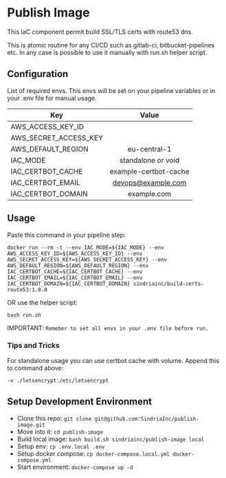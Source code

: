 # Publish Image

This IaC component permit build SSL/TLS certs with route53 dns.

This is atomic routine for any CI/CD such as gitlab-ci, bitbucket-pipelines etc.
In any case is possible to use it manually with run.sh helper script.

## Configuration

List of required envs. This envs will be set on your pipeline variables or in your .env file for manual usage.

| Key                       | Value                         |
| --------------------------|:-----------------------------:|
| AWS_ACCESS_KEY_ID         | <access-key>                  |
| AWS_SECRET_ACCESS_KEY     | <secret-key>                  |
| AWS_DEFAULT_REGION        | eu-central-1                  |
| IAC_MODE                  | standalone or void            |
| IAC_CERTBOT_CACHE         | example-certbot-cache         |
| IAC_CERTBOT_EMAIL         | devops@example.com            |
| IAC_CERTBOT_DOMAIN        | example.com                   |


## Usage

Paste this command in your pipeline step:

`docker run --rm -t --env IAC_MODE=${IAC_MODE} --env AWS_ACCESS_KEY_ID=${AWS_ACCESS_KEY_ID} --env AWS_SECRET_ACCESS_KEY=${AWS_SECRET_ACCESS_KEY} --env AWS_DEFAULT_REGION=${AWS_DEFAULT_REGION} --env IAC_CERTBOT_CACHE=${IAC_CERTBOT_CACHE} --env IAC_CERTBOT_EMAIL=${IAC_CERTBOT_EMAIL} --env IAC_CERTBOT_DOMAIN=${IAC_CERTBOT_DOMAIN} sindriainc/build-certs-route53:1.0.0`

OR use the helper script:

`bash run.sh`

IMPORTANT: `Remeber to set all envs in your .env file before run.`

### Tips and Tricks

For standalone usage you can use certbot cache with volume. Append this to command above:

`-v ./letsencrypt:/etc/letsencrypt`


## Setup Development Environment

- Clone this repo: `git clone git@github.com:SindriaInc/publish-image.git`
- Move into it: `cd publish-image`
- Build local image: `bash build.sh sindriainc/publish-image local`
- Setup env: `cp .env.local .env`
- Setup docker compose: `cp docker-compose.local.yml docker-compose.yml`
- Start environment: `docker-compose up -d`